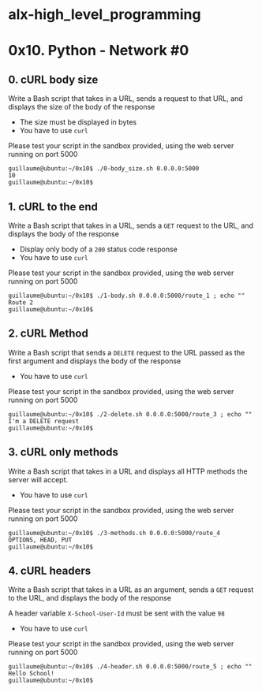 # alx-high_level_programming #
# 0x10. Python - Network #0 #

## 0. cURL body size ##
Write a Bash script that takes in a URL, sends a request to that URL, and displays the size of the body of the response

* The size must be displayed in bytes
* You have to use `curl`

Please test your script in the sandbox provided, using the web server running on port 5000

~~~~
guillaume@ubuntu:~/0x10$ ./0-body_size.sh 0.0.0.0:5000
10
guillaume@ubuntu:~/0x10$ 
~~~~


## 1. cURL to the end ##
Write a Bash script that takes in a URL, sends a `GET` request to the URL, and displays the body of the response

* Display only body of a `200` status code response
* You have to use `curl`

Please test your script in the sandbox provided, using the web server running on port 5000

~~~~
guillaume@ubuntu:~/0x10$ ./1-body.sh 0.0.0.0:5000/route_1 ; echo ""
Route 2
guillaume@ubuntu:~/0x10$
~~~~


## 2. cURL Method ##
Write a Bash script that sends a `DELETE` request to the URL passed as the first argument and displays the body of the response

* You have to use `curl`

Please test your script in the sandbox provided, using the web server running on port 5000

~~~~
guillaume@ubuntu:~/0x10$ ./2-delete.sh 0.0.0.0:5000/route_3 ; echo ""
I'm a DELETE request
guillaume@ubuntu:~/0x10$ 
~~~~


## 3. cURL only methods ##
Write a Bash script that takes in a URL and displays all HTTP methods the server will accept.

* You have to use `curl`

Please test your script in the sandbox provided, using the web server running on port 5000

~~~~
guillaume@ubuntu:~/0x10$ ./3-methods.sh 0.0.0.0:5000/route_4
OPTIONS, HEAD, PUT
guillaume@ubuntu:~/0x10$ 
~~~~


## 4. cURL headers ##
Write a Bash script that takes in a URL as an argument, sends a `GET` request to the URL, and displays the body of the response

A header variable `X-School-User-Id` must be sent with the value `98`
* You have to use `curl`

Please test your script in the sandbox provided, using the web server running on port 5000

~~~~
guillaume@ubuntu:~/0x10$ ./4-header.sh 0.0.0.0:5000/route_5 ; echo ""
Hello School!
guillaume@ubuntu:~/0x10$ 
~~~~
